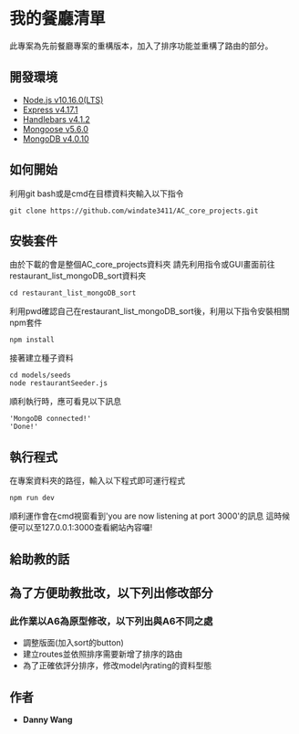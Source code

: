 # 我的餐廳清單 

此專案為先前餐廳專案的重構版本，加入了排序功能並重構了路由的部分。

## 開發環境

+ [Node.js v10.16.0(LTS)](https://nodejs.org/en/)
+ [Express v4.17.1](https://www.npmjs.com/package/express)
+ [Handlebars v4.1.2](https://www.npmjs.com/package/handlebars)
+ [Mongoose v5.6.0](https://mongoosejs.com/)
+ [MongoDB v4.0.10](https://www.mongodb.com/)

## 如何開始

利用git bash或是cmd在目標資料夾輸入以下指令

```
git clone https://github.com/windate3411/AC_core_projects.git
```

## 安裝套件

由於下載的會是整個AC_core_projects資料夾
請先利用指令或GUI畫面前往restaurant_list_mongoDB_sort資料夾

```
cd restaurant_list_mongoDB_sort
```
利用pwd確認自己在restaurant_list_mongoDB_sort後，利用以下指令安裝相關npm套件

```
npm install
```
接著建立種子資料

```
cd models/seeds
node restaurantSeeder.js
```
順利執行時，應可看見以下訊息

```
'MongoDB connected!'
'Done!'
```


## 執行程式

在專案資料夾的路徑，輸入以下程式即可運行程式

```
npm run dev
```
順利運作會在cmd視窗看到'you are now listening at port 3000'的訊息
這時候便可以至127.0.0.1:3000查看網站內容囉!

## 給助教的話

__為了方便助教批改，以下列出修改部分__
--- 
### 此作業以A6為原型修改，以下列出與A6不同之處
+ 調整版面(加入sort的button)
+ 建立routes並依照排序需要新增了排序的路由
+ 為了正確依評分排序，修改model內rating的資料型態


## 作者

* **Danny Wang** 

